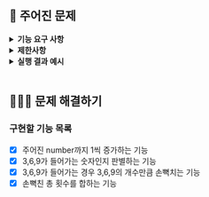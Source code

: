 ## 🚀 주어진 문제

<details>
    <summary> <b> 기능 요구 사항</b> </summary>
    <div markdown="1">
배달이가 좋아하는 369게임을 하고자 한다. 놀이법은 1부터 숫자를 하나씩 대면서, 3, 6, 9가 들어가는 숫자는 숫자를 말하는 대신 3, 6, 9의 개수만큼 손뼉을 쳐야 한다.

숫자 number가 매개변수로 주어질 때, 1부터 number까지 손뼉을 몇 번 쳐야 하는지 횟수를 return 하도록 solution 메서드를 완성하라.
<br>
</div>
</details>

<details>
    <summary> <b> 제한사항 </b> </summary>
    <div markdown="1">

- number는 1 이상 10,000 이하인 자연수이다.
  <br>
    </div>
</details>

<details>
    <summary> <b> 실행 결과 예시 </b> </summary>
    <div markdown="1">

| number | result |
| --- | --- |
| 13 | 4 |
| 33 | 14 |
<br>
</div>
</details>

<br>

## 👩🏻‍💻 문제 해결하기
### 구현할 기능 목록

- [x] 주어진 number까지 1씩 증가하는 기능
- [x] 3,6,9가 들어가는 숫자인지 판별하는 기능
- [x] 3,6,9가 들어가는 경우 3,6,9의 개수만큼 손뼉치는 기능
- [x] 손뼉친 총 횟수를 합하는 기능